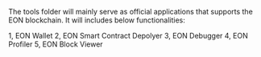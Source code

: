 The tools folder will mainly serve as official applications that supports the EON blockchain.
It will includes below functionalities:

1, EON Wallet
2, EON Smart Contract Depolyer
3, EON Debugger
4, EON Profiler
5, EON Block Viewer
